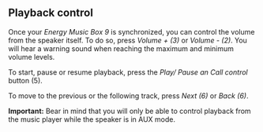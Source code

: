 ## Playback control

Once your *Energy Music Box 9* is synchronized, you can control the volume from the speaker itself. To do so, press *Volume + (3)* or *Volume - (2)*. You will hear a warning sound when reaching the maximum and minimum volume levels.

To start, pause or resume playback, press the *Play/ Pause an Call control* button (5).

To move to the previous or the following track, press *Next (6)* or *Back (6)*. 

**Important:** Bear in mind that you will only be able to control playback from the music player while the speaker is in AUX mode.

